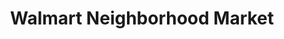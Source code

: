 ---
title: "Walmart Neighborhood Market"
url: /boynton-beach/walmart-neighborhood-market-south-military-trail/
shop: supermarket
---